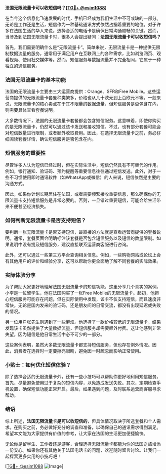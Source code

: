 **法国无限流量卡可以收短信吗？[[TG💪+ @esim1088](https://t.me/s/esim1088)]**

在当今这个信息化飞速发展的时代，手机已经成为我们生活中不可或缺的一部分。无论是工作还是生活，短信作为一种基础通讯方式依然占据着重要的地位。对于许多在法国生活的华人来说，选择合适的电话卡是确保日常沟通顺畅的关键。然而，当涉及到法国无限流量卡时，很多人会提出疑问：**法国无限流量卡可以收短信吗？**

首先，我们需要明确什么是“无限流量卡”。简单来说，无限流量卡是一种提供无限制数据流量的服务，通常用于满足用户在互联网上的各种需求，比如浏览网页、观看视频、使用社交媒体等。然而，短信服务与数据流量并不完全相同，它属于一种独立的通信服务。

### 法国无限流量卡的基本功能

法国的无限流量卡主要由三大运营商提供：Orange、SFR和Free Mobile。这些运营商提供的无限流量卡套餐种类繁多，价格也从几十欧元到上百欧元不等。一般来说，无限流量卡的核心卖点在于其不限量的数据流量，但短信服务是否包含在内，则需要具体查看套餐说明。

大多数情况下，法国的无限流量卡套餐都会包含短信服务。这意味着，即使你购买的是无限流量卡，仍然可以通过该卡发送和接收短信。不过，也有部分套餐可能会对短信数量进行限制，或者额外收取费用。因此，在选择无限流量卡之前，务必仔细阅读套餐详情，确认短信服务是否包含在内。

### 短信服务的重要性

尽管许多人认为短信已经过时，但在实际生活中，短信仍然具有不可替代的作用。例如，银行通知、验证码、预约提醒等重要信息往往通过短信发送。此外，对于一些不习惯使用即时通讯软件（如WhatsApp或微信）的人来说，短信依然是主要的沟通方式。

因此，如果你计划长期居住在法国，或者需要频繁接收重要信息，那么确保你的无限流量卡支持短信服务是非常必要的。否则，一旦错过重要短信，可能会给生活带来不便甚至经济损失。

### 如何判断无限流量卡是否支持短信？

要判断一张无限流量卡是否支持短信，最直接的方法就是查看运营商提供的套餐说明。通常，套餐页面会明确标注该套餐是否包含短信服务以及短信的数量限制。如果说明中没有提及短信服务，建议直接联系运营商客服进行咨询。

此外，还可以通过一些第三方平台查询相关信息。例如，一些购物网站或论坛上会有其他用户的评价和经验分享，这可以帮助你更全面地了解不同套餐的实际效果。

### 实际体验分享

为了帮助大家更好地理解法国无限流量卡的短信功能，这里分享几个真实的案例。小李是一位留学生，他在法国购买了一张Free Mobile的无限流量卡。起初，他担心短信服务可能存在问题，但在实际使用中发现，该卡不仅支持短信，而且速度非常快。无论是国内发来的验证码，还是朋友间的日常交流，都没有出现延迟或失败的情况。

另一位用户张先生则遇到了一些麻烦。他选择了一款价格较低的无限流量卡，结果发现该卡虽然提供了大量数据流量，但短信服务却需要额外付费。这让他感到非常失望，因为短信是他日常生活中必不可少的一部分。

这些案例表明，虽然大多数无限流量卡都支持短信服务，但也存在例外情况。因此，消费者在选择时一定要擦亮眼睛，避免因一时疏忽而影响正常使用。

### 小贴士：如何优化短信体验？

除了选择合适的无限流量卡外，还有一些小技巧可以帮助你更好地利用短信服务。首先，尽量避免使用过于复杂的短信内容，以免造成发送失败。其次，定期检查手机设置，确保短信功能正常开启。最后，如果遇到问题，及时联系运营商客服寻求帮助。

### 结语

综上所述，**法国无限流量卡是可以收短信的**，但具体情况取决于所选套餐和个人需求。在购买之前，务必做好充分的调查和准备，以确保自己的通讯需求得到满足。希望本文能为大家提供有价值的参考，让大家在法国的生活更加便捷愉快。

无论你是留学生、工作者还是游客，合理选择无限流量卡都能为你的法国之旅增添一份安心。如果你还有其他关于法国电话卡的问题，欢迎随时留言讨论。让我们一起探索更多实用的小技巧吧！

[[TG💪+ @esim1088](https://t.me/s/esim1088) ![Image](https://i.postimg.cc/4NQfJmqS/Snipaste-2025-05-13-00-14-12.png)]